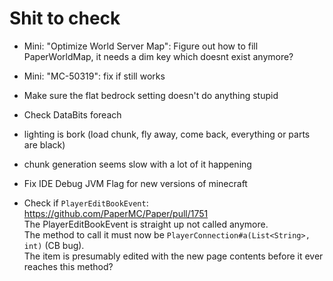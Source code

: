 # Shit to check

* Mini: "Optimize World Server Map": Figure out how to fill PaperWorldMap, it needs a dim key which doesnt exist anymore?
* Mini: "MC-50319": fix if still works
* Make sure the flat bedrock setting doesn't do anything stupid
* Check DataBits foreach
* lighting is bork (load chunk, fly away, come back, everything or parts are black)
* chunk generation seems slow with a lot of it happening
* Fix IDE Debug JVM Flag for new versions of minecraft

* Check if `PlayerEditBookEvent`: https://github.com/PaperMC/Paper/pull/1751  
The PlayerEditBookEvent is straight up not called anymore.  
The method to call it must now be `PlayerConnection#a(List<String>, int)` (CB bug).  
The item is presumably edited with the new page contents before it ever reaches this method?  